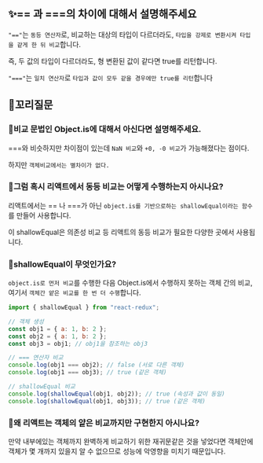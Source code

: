 ## ✨== 과 ===의 차이에 대해서 설명해주세요

`"=="`는 `동등 연산자`로, 비교하는 대상의 타입이 다르더라도, `타입을 강제로 변환시켜 타입을 같게 한 뒤 비교`합니다.

즉, 두 값의 타입이 다르더라도, 형 변환된 값이 같다면 true를 리턴합니다.

`"==="`는 `일치 연산자`로 `타입과 값이 모두 같을 경우에만 true를 리턴`합니다

## 🔁꼬리질문

### 🤔비교 문법인 Object.is에 대해서 아신다면 설명해주세요.

===와 비슷하지만 차이점이 있는데 `NaN 비교`와 `+0, -0 비교`가 가능해졌다는 점이다.

하지만 `객체비교에서는 별차이가 없다.`

### 🤔그럼 혹시 리액트에서 동등 비교는 어떻게 수행하는지 아시나요?

리액트에서는 == 나 ===가 아닌 `object.is를 기반으로하는 shallowEqual이라는 함수`를 만들어 사용합니다.

이 shallowEqual은 의존성 비교 등 리액트의 동등 비교가 필요한 다양한 곳에서 사용됩니다.

### 🤔shallowEqual이 무엇인가요?

`object.is로 먼저 비교`를 수행한 다음 Object.is에서 수행하지 못하는 객체 간의 비교, 여기서 `객체간 얕은 비교를 한 번 더 수행`합니다.

```js
import { shallowEqual } from "react-redux";

// 객체 생성
const obj1 = { a: 1, b: 2 };
const obj2 = { a: 1, b: 2 };
const obj3 = obj1; // obj1을 참조하는 obj3

// === 연산자 비교
console.log(obj1 === obj2); // false (서로 다른 객체)
console.log(obj1 === obj3); // true (같은 객체)

// shallowEqual 비교
console.log(shallowEqual(obj1, obj2)); // true (속성과 값이 동일)
console.log(shallowEqual(obj1, obj3)); // true (같은 객체)
```

### 🤔왜 리액트는 객체의 얕은 비교까지만 구현한지 아시나요?

만약 내부에있는 객체까지 완벽하게 비교하기 위한 재귀문같은 것을 넣었다면 객체안에 객체가 몇 개까지 있을지 알 수 없으므로 성능에 악영향을 미치기 때문입니다.
